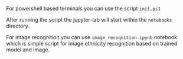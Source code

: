 For powershell based terminals you can use the script `init.ps1`

After running the script the jupyter-lab will start within the `notebooks` directory.

For image recognition you can use `image_recognition.ipynb` notebook which is simple script for image ethnicity recognition based on trained model and image.